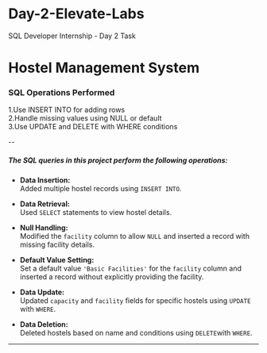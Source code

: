 # Day-2-Elevate-Labs
SQL Developer Internship - Day 2 Task

<h1>Hostel Management System</h1>
<h3>SQL Operations Performed</h3>

 1.Use INSERT INTO for adding rows <br>
 2.Handle missing values using NULL or default  <br>
 3.Use UPDATE and DELETE with WHERE conditions  <br>

--
 
<h5>The SQL queries in this project perform the following operations:</h5>

- **Data Insertion:**  
  Added multiple hostel records using `INSERT INTO`.

- **Data Retrieval:**  
  Used `SELECT` statements to view hostel details.

- **Null Handling:**  
  Modified the `facility` column to allow `NULL` and inserted a record with missing facility details.

- **Default Value Setting:**  
  Set a default value `'Basic Facilities'` for the `facility` column and inserted a record without explicitly providing the facility.

- **Data Update:**  
  Updated `capacity` and `facility` fields for specific hostels using `UPDATE` with `WHERE`.

- **Data Deletion:**  
  Deleted hostels based on name and conditions using `DELETE`with `WHERE`.
---

